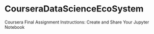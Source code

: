 # CourseraDataScienceEcoSystem
Coursera Final Assignment Instructions: Create and Share Your Jupyter Notebook
